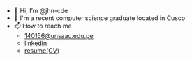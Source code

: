 - 👋 Hi, I’m @jhn-cde
- 👀 I'm a recent computer science graduate located in Cusco
- 📫 How to reach me<br>
  - 140156@unsaac.edu.pe
  - [linkedin](https://www.linkedin.com/in/johanwilla)
  - [resume(CV)](https://drive.google.com/file/d/12iWLUDr5dVg6LVbezBlF1Ao7bJnpIX63/view?usp=share_link)

<!---
jhno-code/jhno-code is a ✨ special ✨ repository because its `README.md` (this file) appears on your GitHub profile.
You can click the Preview link to take a look at your changes.
--->
